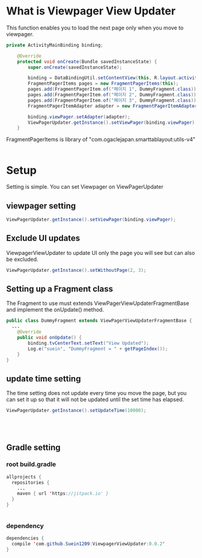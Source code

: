 # What is Viewpager View Updater
This function enables you to load the next page only when you move to viewpager.

```java
private ActivityMainBinding binding;

    @Override
    protected void onCreate(Bundle savedInstanceState) {
        super.onCreate(savedInstanceState);

        binding = DataBindingUtil.setContentView(this, R.layout.activity_main);
        FragmentPagerItems pages = new FragmentPagerItems(this);
        pages.add(FragmentPagerItem.of("페이지 1", DummyFragment.class));
        pages.add(FragmentPagerItem.of("페이지 2", DummyFragment.class));
        pages.add(FragmentPagerItem.of("페이지 3", DummyFragment.class));
        FragmentPagerItemAdapter adapter = new FragmentPagerItemAdapter(getSupportFragmentManager(), pages);

        binding.viewPager.setAdapter(adapter);
        ViewPagerUpdater.getInstance().setViewPager(binding.viewPager);
    }
```
FragmentPagerItems is library of "com.ogaclejapan.smarttablayout:utils-v4"
<br><br>

# Setup
Setting is simple. You can set Viewpager on ViewPagerUpdater

## viewpager setting
```java
ViewPagerUpdater.getInstance().setViewPager(binding.viewPager);
```

## Exclude UI updates
ViewpagerViewUpdater to update UI only the page you will see but can also be excluded.
```java
ViewPagerUpdater.getInstance().setWithoutPage(2, 3);
```

## Setting up a Fragment class
The Fragment to use must extends ViewPagerViewUpdaterFragmentBase and implement the onUpdate() method.
```java
public class DummyFragment extends ViewPagerViewUpdaterFragmentBase {
  ...
    @Override
    public void onUpdate() {
        binding.tvCenterText.setText("View Updated");
        Log.e("suein", "DummyFragment = " + getPageIndex());
    }
}
```

## update time setting
The time setting does not update every time you move the page, but you can set it up so that it will not be updated until the set time has elapsed.
```java
ViewPagerUpdater.getInstance().setUpdateTime(10000);
```
<br><br>
## Gradle setting
### root build.gradle
```java
allprojects {
  repositories {
    ...
    maven { url 'https://jitpack.io' }
  }
}
  
```
### dependency
```java
dependencies {
  compile 'com.github.Suein1209:ViewpagerViewUpdater:0.0.2'
}
```
